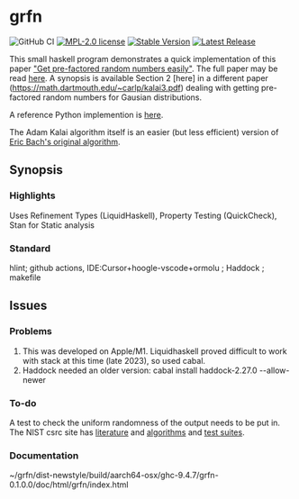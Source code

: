 # grfn
![GitHub CI](https://img.shields.io/github/actions/workflow/status/threeeyedgod/GRFN/ci.yml)
 [![MPL-2.0 license](https://img.shields.io/badge/license-MPL--2.0-blue.svg)](https://github.com/threeeyedgod/GRFN/blob/main/LICENSE)
[![Stable Version](https://img.shields.io/github/v/tag/ThreeEyedGod/GRFN)](https://img.shields.io/github/v/tag/ThreeEyedGod/grfn)
[![Latest Release](https://img.shields.io/github/v/release/ThreeEyedGod/GRFN?color=%233D9970)](https://img.shields.io/github/v/release/ThreeEyedGod/grfn?color=%233D9970)


This small haskell program demonstrates a quick implementation of this paper ["Get pre-factored random numbers easily"](https://twitter.com/michael_nielsen/status/1724854680990486780?s=20). The full paper may be read [here](https://link.springer.com/content/pdf/10.1007/s00145-003-0051-5.pdf).
A synopsis is available Section 2 [here] in a different paper (https://math.dartmouth.edu/~carlp/kalai3.pdf) dealing with getting pre-factored random numbers for Gausian distributions.

A reference Python implemention is [here](https://www.johndcook.com/blog/2023/11/17/factored-random-numbers/).

The Adam Kalai algorithm itself is an easier (but less efficient) version of [Eric Bach's original algorithm](https://pages.cs.wisc.edu/~cs812-1/pfrn.pdf). 

Synopsis
---------
### Highlights
Uses Refinement Types (LiquidHaskell), Property Testing (QuickCheck), Stan for Static analysis

### Standard
hlint; github actions, IDE:Cursor+hoogle-vscode+ormolu ; Haddock ; makefile

Issues
-------
### Problems
1. This was developed on Apple/M1. Liquidhaskell proved difficult to work with stack at this time (late 2023), so used cabal. 
2. Haddock needed an older version: cabal install haddock-2.27.0 --allow-newer

### To-do
A test to check the uniform randomness of the output needs to be put in. The NIST csrc site has [literature](https://csrc.nist.gov/search?keywords=test+suite+random+number+generation&ipp=25&sortBy=relevance&showOnly=publications%2Cprojects%2Cnews%2Cevents%2Cpresentations%2Cglossary%2Ctopics&topicsMatch=ANY&status=Final%2CDraft) and [algorithms](https://csrc.nist.rip/groups/ST/toolkit/rng/documents/nissc-paper.pdf) and [test suites](https://csrc.nist.gov/pubs/itlb/2000/12/a-statistical-test-suite-for-random-and-pseudorand/final).

### Documentation
  ~/grfn/dist-newstyle/build/aarch64-osx/ghc-9.4.7/grfn-0.1.0.0/doc/html/grfn/index.html

